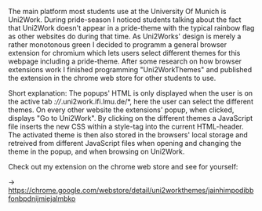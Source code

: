 The main platform most students use at the University Of Munich is Uni2Work. During pride-season I noticed students talking about the fact that Uni2Work doesn't appear in a pride-theme with the typical rainbow flag as other websites do during that time. 
As Uni2Works' design is merely a rather monotonous green I decided to programm a general browser extension for chromium which lets users select different themes for this webpage including a pride-theme. After some research on how browser extensions work I finished programming "Uni2WorkThemes" and published the extension in the chrome web store for other students to use.

Short explanation: The popups' HTML is only displayed when the user is on the active tab *://*.uni2work.ifi.lmu.de/*, here the user can select the different themes. On every other website the extensions' popup, when clicked, displays "Go to Uni2Work". By clicking on the different themes a JavaScript file inserts the new CSS within a style-tag into the current HTML-header. The activated theme is then also stored in the browsers' local storage and retreived from different JavaScript files when opening and changing the theme in the popup, and when browsing on Uni2Work. 

Check out my extension on the chrome web store and see for yourself:

-> https://chrome.google.com/webstore/detail/uni2workthemes/jainhimpodibbfonbpdnijmiejalmbko